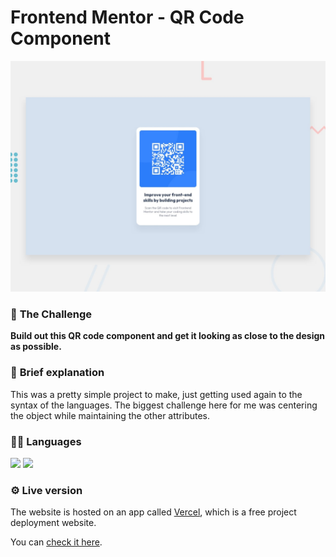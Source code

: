 # Frontend Mentor - QR Code Component

![Design preview for the QR code component coding challenge](./design/desktop-preview.jpg)


### :envelope_with_arrow: **The Challenge**

**Build out this QR code component and get it looking as close to the design as possible.**


### :memo: **Brief explanation**

This was a pretty simple project to make, just getting used again to the syntax of the languages. The biggest challenge here for me was centering the object while maintaining the other attributes.

### 👩‍💻 Languages

<img src="https://img.shields.io/badge/HTML5-E34F26?style=for-the-badge&logo=html5&logoColor=white" />
<img src="https://img.shields.io/badge/CSS3-1572B6?style=for-the-badge&logo=css3&logoColor=white" />


### ⚙️ **Live version**

The website is hosted on an app called [Vercel](https://vercel.com/), which is a free project deployment website.

You can [check it here](https://qr-code-component-weld.vercel.app/).
